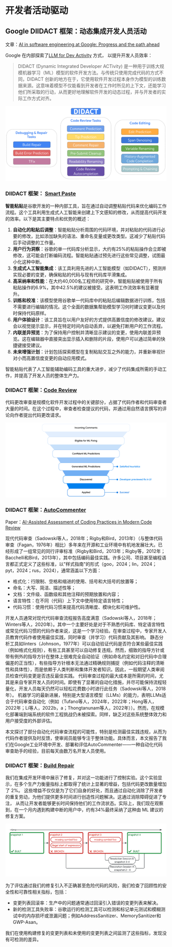 # 开发者活动驱动

## Google DIIDACT 框架：动态集成开发人员活动

文章：[AI in software engineering at Google: Progress and the path ahead](https://research.google/blog/ai-in-software-engineering-at-google-progress-and-the-path-ahead/)

Google
在内部探索了[LLM for Dev Activity](https://research.google/blog/large-sequence-models-for-software-development-activities/)
方式， 以提升开发人员效率：

> DIDACT (Dynamic Integrated Developer ACTivity) 是一种用于训练大规模机器学习（ML）模型的软件开发方法。与传统只使用完成代码的方式不同，DIDACT
> 创新的地方在于，它使用软件开发过程本身作为模型的训练数据来源。这意味着模型不仅能看到开发者在工作时所见的上下文，还能学习他们所采取的行动，从而更好地理解软件开发的动态过程，并与开发者的实际工作方式对齐。

![DIDACT](images/google-didact.png)

### DIIDACT 框架： [Smart Paste](https://research.google/blog/smart-paste-for-context-aware-adjustments-to-pasted-code/)

**智能粘贴**是谷歌开发的一种内部工具，旨在通过自动调整粘贴代码来优化编码工作流程。这个工具利用生成式人工智能来创建上下文感知的修改，从而提高代码开发的效率。以下是其主要特点和优势的概述：

1. **自动化的粘贴后调整**：智能粘贴分析周围的代码环境，并对粘贴的代码进行必要的修改，比如添加缺失的语法、重命名变量或更改类型。这减少了粘贴代码后手动调整的工作量。
2. **用户行为洞察**：谷歌的单一代码库分析显示，大约有25%的粘贴操作会立即被修改，这可能会打断编码流程。智能粘贴通过预先进行这些常见调整，试图最小化这种中断。
3. **生成式人工智能集成**：该工具利用先进的人工智能模型（如DIDACT），预测并实现必要的变更，确保粘贴的代码与现有代码库平滑集成。
4. **高采纳率和性能**：在大约40,000名工程师的研究中，智能粘贴被使用于所有粘贴操作的6.9%，其中42.5%的建议被接受。这表明工作流效率有显著提升。
5. **训练和校准**：该模型使用谷歌单一代码库中的粘贴后编辑数据进行训练，包括不需要进行编辑的情况。这个全面的数据集帮助模型学习何时建议变更以及何时保持代码原样。
6. **用户体验设计**：该工具旨在以用户友好的方式提供高置信度的修改建议。建议会以视觉提示显示，并在特定时间内自动丢弃，以避免打断用户的工作流程。
7. **内联差异预览**：为了保持用户控制并清晰显示建议的变更，使用内联差异预览。这在编辑器中直接突出显示插入和删除的片段，使用户可以通过简单的快捷键接受建议。
8. **未来增强计划**：计划包括探索模型在复制粘贴交互之外的能力，并重新审视针对小而高置信度变更的自动应用模式。

智能粘贴代表了人工智能辅助编码工具的重大进步，减少了代码集成所需的手动工作，并提高了开发人员的整体生产力。

### DIIDACT 框架：[Code Review](https://research.google/blog/resolving-code-review-comments-with-ml/)

代码更改审查是规模化软件开发过程中的关键部分，占据了代码作者和代码审查者大量的时间。在这个过程中，审查者检查提议的代码，并通过用自然语言撰写的评论向作者提出代码更改请求。

![](images/suggestion-filter-funnel.png)

### DIIDACT 框架：[AutoCommenter](https://arxiv.org/abs/2405.13565)

Paper：[AI-Assisted Assessment of Coding Practices in Modern Code Review](https://arxiv.org/abs/2405.13565)

现代代码审查（Sadowski等人，2018年；Rigby和Bird，2013年）（与整体代码审查（Fagan，1976年）相比）多年来在开源和工业环境中有机地发展壮大。已经形成了一组常见的同行评审标准（Rigby和Bird，2013年；Rigby等，2012年；Bacchelli和Bird，2013年），其中包括编码最佳实践。许多公司、项目甚至编程语言都正式定义了这些标准，以"样式指南"的形式（goo，2024；lin，2024；pyt，2024；rus，2024），通常涵盖以下方面：

- 格式化：行限制、空格和缩进的使用、括号和大括号的放置等；
- 命名：大写、简洁、描述性等；
- 文档：文件级、函数级和其他注释的预期放置和内容；
- 语言特性：在不同（代码）上下文中使用特定语言特性；
- 代码习惯：使用代码习惯来提高代码清晰度、模块化和可维护性。

开发人员通常对现代代码审查流程报告高度满意（Sadowski等人，2018年；Winters等人，2020年）。其中一个主要好处是对于不熟悉代码库、特定语言特性或常见代码习惯的代码作者来说，这是一个学习经验。在审查过程中，专家开发人员教育代码作者使用最佳实践，同时审查（并学习）代码贡献及其影响。
静态分析工具如linters（Johnson，1977年）可以自动验证代码是否符合某些最佳实践（例如格式化规则），有些工具甚至可以自动修复违规。然而，细致的指导方针或带有例外的指导方针在整体上很难完全自动验证（例如命名约定和对旧代码中合理偏差的正当性），有些指导方针根本无法通过精确规则捕捉（例如代码注释的清晰性和具体性），而是依赖于人类判断和集体开发者知识。因此，一般期望人类审阅员检查代码变更是否违反最佳实践。
代码审查过程的最大成本是所需的时间，尤其是来自专家开发人员的时间。即使有了显著的自动化措施，并尽可能保持流程轻量化，开发人员每天仍然可以轻松花费数小时进行此任务（Sadowski等人，2018年）。
机器学习的最新进展，特别是大型语言模型（LLMs）的能力，表明LLMs适合于代码审查自动化（例如（Tufano等人，2024年，2022年；Hong等人，2022年；Li等人，2022b，a；Thongtanunam等人，2022年））。然而，在规模化部署端到端系统的软件工程挑战仍未被探索。同样，缺乏对这些系统整体效力和用户接受度的外部评估。

本文探讨了部分自动化代码审查流程的可能性，特别是检测最佳实践违规，从而为代码作者提供及时反馈，使审阅员能够专注于整体功能。具体而言，本文报告了我们在Google工业环境中开发、部署和评估AutoCommenter——一种自动化代码审查助手的经验，目前每天由数万名开发人员使用。

### DIIDACT 框架：[Build Repair](https://research.google/blog/safely-repairing-broken-builds-with-ml/)

我们在集成开发环境中展示了修复，并对这一功能进行了控制实验。这个实验显示，在多个生产力衡量指标上都取得了统计上显著的增益，包括代码更改数量增加了
2%。
这些增益不仅仅是为了它们自身的好处，而且通过自动化消除了开发者的重复劳动，为他们提供更多时间进行创造性问题解决。这通过消除障碍促进了专注，
从而让开发者能够更长时间保持他们的工作流状态。实际上，我们现在观察到，在一个月内遇到构建中断的用户中，约有34%最终采纳了这种由
ML 建议的修复方案。

![Google Buildfix](images/google-build-fix.png)

为了评估通过我们的修复引入不正确甚至危险代码的风险，我们检查了回顾性的安全性和可靠性相关指标，包括：

- 变更列表回滚率：生产中的问题通常通过回滚引入错误的变更列表来解决。
- 新的检测工具失败率：谷歌运行的检测工具可以检测和标记单元测试和模糊测试中的内存损坏或泄漏问题；例如AddressSanitizer、MemorySanitizer和GWP-Asan。

我们在使用构建修复的变更列表和未使用的变更列表之间监测了这些指标，发现没有可检测的差异。


